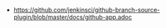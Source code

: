  - https://github.com/jenkinsci/github-branch-source-plugin/blob/master/docs/github-app.adoc

<!--stackedit_data:
eyJoaXN0b3J5IjpbMjk4NDExMDg4XX0=
-->